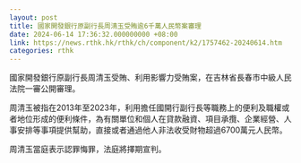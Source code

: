 ```yaml
---
layout: post
title: 國家開發銀行原副行長周清玉受賄逾6千萬人民幣案審理
date: 2024-06-14 17:36:32.000000000 +08:00
link: https://news.rthk.hk/rthk/ch/component/k2/1757462-20240614.htm
categories: rthk
---
```


國家開發銀行原副行長周清玉受賄、利用影響力受賄案，在吉林省長春市中級人民法院一審公開審理。

周清玉被指在2013年至2023年，利用擔任國開行副行長等職務上的便利及職權或者地位形成的便利條件，為有關單位和個人在貸款融資、項目承攬、企業經營、人事安排等事項提供幫助，直接或者通過他人非法收受財物超過6700萬元人民幣。

周清玉當庭表示認罪悔罪，法庭將擇期宣判。
